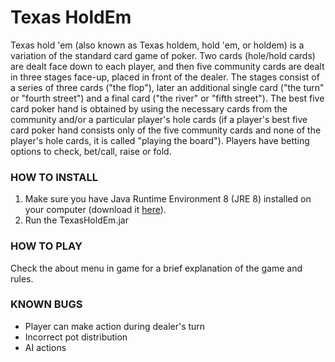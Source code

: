 # Texas HoldEm 
Texas hold 'em (also known as Texas holdem, hold 'em, or holdem) is a variation of the standard card game of poker. Two cards (hole/hold cards) are dealt face down to each player, and then five community cards are dealt in three stages face-up, placed in front of the dealer. The stages consist of a series of three cards ("the flop"), later an additional single card ("the turn" or "fourth street") and a final card ("the river" or "fifth street"). The best five card poker hand is obtained by using the necessary cards from the community and/or a particular player's hole cards (if a player's best five card poker hand consists only of the five community cards and none of the player's hole cards, it is called "playing the board"). Players have betting options to check, bet/call, raise or fold.
### HOW TO INSTALL

1. Make sure you have Java Runtime Environment 8 (JRE 8) installed on your computer (download it [here](http://bit.ly/1r2AXKi)).
2. Run the TexasHoldEm.jar

### HOW TO PLAY

Check the about menu in game for a brief explanation of the game and rules.


### KNOWN BUGS
 - Player can make action during dealer's turn
 - Incorrect pot distribution
 - AI actions